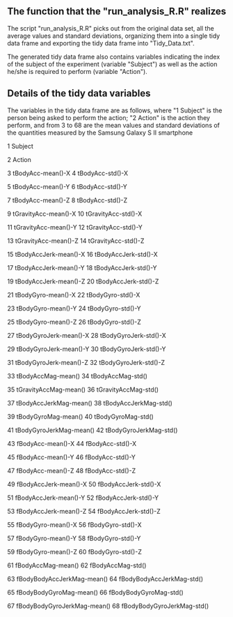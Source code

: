 
## The function that the "run_analysis_R.R" realizes

The script "run_analysis_R.R" picks out from the original data set, all the average values and standard deviations, organizing them into a single tidy data frame and exporting the tidy data frame into "Tidy_Data.txt". 

The generated tidy data frame also contains variables indicating the index of the subject of the experiment (variable "Subject") as well as the action he/she is required to perform (variable "Action").




## Details of the tidy data variables

The variables in the tidy data frame are as follows, where "1 Subject" is the person being asked to perform the action; "2 Action" is the action they perform, and from 3 to 68 are the mean values and standard deviations of the quantities measured by the Samsung Galaxy S II smartphone

1 Subject

2 Action

3 tBodyAcc-mean()-X
4 tBodyAcc-std()-X

5 tBodyAcc-mean()-Y
6 tBodyAcc-std()-Y

7 tBodyAcc-mean()-Z
8 tBodyAcc-std()-Z

9 tGravityAcc-mean()-X
10 tGravityAcc-std()-X

11 tGravityAcc-mean()-Y
12 tGravityAcc-std()-Y

13 tGravityAcc-mean()-Z
14 tGravityAcc-std()-Z

15 tBodyAccJerk-mean()-X
16 tBodyAccJerk-std()-X

17 tBodyAccJerk-mean()-Y
18 tBodyAccJerk-std()-Y

19 tBodyAccJerk-mean()-Z
20 tBodyAccJerk-std()-Z

21 tBodyGyro-mean()-X
22 tBodyGyro-std()-X

23 tBodyGyro-mean()-Y
24 tBodyGyro-std()-Y

25 tBodyGyro-mean()-Z
26 tBodyGyro-std()-Z

27 tBodyGyroJerk-mean()-X
28 tBodyGyroJerk-std()-X

29 tBodyGyroJerk-mean()-Y
30 tBodyGyroJerk-std()-Y

31 tBodyGyroJerk-mean()-Z
32 tBodyGyroJerk-std()-Z

33 tBodyAccMag-mean()
34 tBodyAccMag-std()

35 tGravityAccMag-mean()
36 tGravityAccMag-std()

37 tBodyAccJerkMag-mean()
38 tBodyAccJerkMag-std()

39 tBodyGyroMag-mean()
40 tBodyGyroMag-std()

41 tBodyGyroJerkMag-mean()
42 tBodyGyroJerkMag-std()

43 fBodyAcc-mean()-X
44 fBodyAcc-std()-X

45 fBodyAcc-mean()-Y
46 fBodyAcc-std()-Y

47 fBodyAcc-mean()-Z
48 fBodyAcc-std()-Z

49 fBodyAccJerk-mean()-X
50 fBodyAccJerk-std()-X

51 fBodyAccJerk-mean()-Y
52 fBodyAccJerk-std()-Y

53 fBodyAccJerk-mean()-Z
54 fBodyAccJerk-std()-Z

55 fBodyGyro-mean()-X
56 fBodyGyro-std()-X

57 fBodyGyro-mean()-Y
58 fBodyGyro-std()-Y

59 fBodyGyro-mean()-Z
60 fBodyGyro-std()-Z

61 fBodyAccMag-mean()
62 fBodyAccMag-std()

63 fBodyBodyAccJerkMag-mean()
64 fBodyBodyAccJerkMag-std()

65 fBodyBodyGyroMag-mean()
66 fBodyBodyGyroMag-std()

67 fBodyBodyGyroJerkMag-mean()
68 fBodyBodyGyroJerkMag-std()
